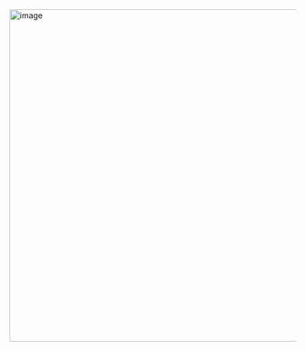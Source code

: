 <img width="991" height="583" alt="image" src="https://github.com/user-attachments/assets/7ff15ad1-166e-4b8a-9d59-f8334c0d5e52" />
